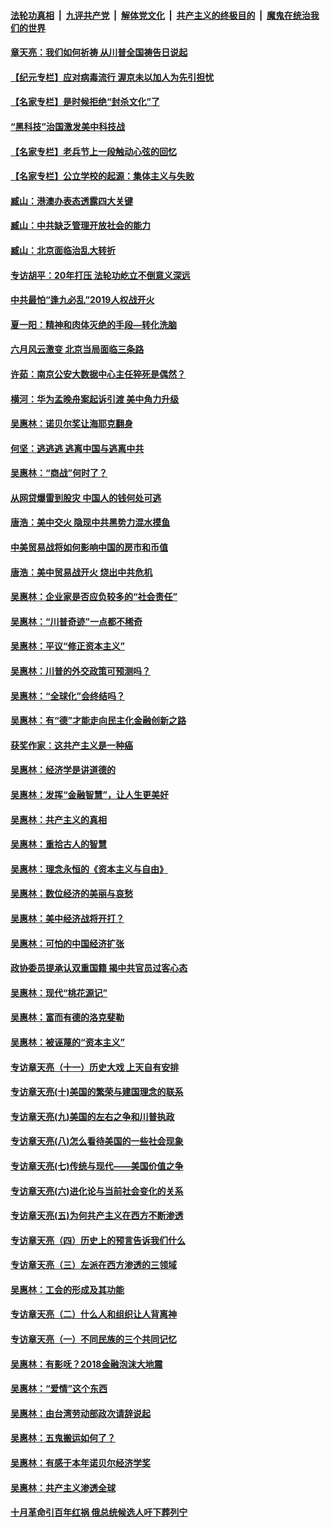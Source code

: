 

####  [法轮功真相](../../../../basic/blob/master/README.md?t=06280431) &nbsp;|&nbsp; [九评共产党](../../../../9ping.md/blob/master/README.md?t=06280431) &nbsp;|&nbsp; [解体党文化](../../../../jtdwh.md/blob/master/README.md?t=06280431)  &nbsp;|&nbsp; [共产主义的终极目的](../../../../gczydzjmd.md/blob/master/README.md?t=06280431) &nbsp;|&nbsp; [魔鬼在统治我们的世界](../../../../mgztzwmdsj.md/blob/master/README.md?t=06280431) 

#### [章天亮：我们如何祈祷 从川普全国祷告日说起](../pages/nsc423/n11944627.md?t=06280431) 

#### [【纪元专栏】应对病毒流行 渥京未以加人为先引担忧](../pages/nsc423/n11875714.md?t=06280431) 

#### [【名家专栏】是时候拒绝“封杀文化”了](../pages/nsc423/n11814093.md?t=06280431) 

#### [“黑科技”治国激发美中科技战](../pages/nsc423/n11638056.md?t=06280431) 

#### [【名家专栏】老兵节上一段触动心弦的回忆](../pages/nsc423/n11646016.md?t=06280431) 

#### [【名家专栏】公立学校的起源：集体主义与失败](../pages/nsc423/n11601833.md?t=06280431) 

#### [臧山：港澳办表态透露四大关键](../pages/nsc423/n11421628.md?t=06280431) 

#### [臧山：中共缺乏管理开放社会的能力](../pages/nsc423/n11407457.md?t=06280431) 

#### [臧山：北京面临治乱大转折](../pages/nsc423/n11406895.md?t=06280431) 

#### [专访胡平：20年打压 法轮功屹立不倒意义深远](../pages/nsc423/n11398800.md?t=06280431) 

#### [中共最怕“逢九必乱”2019人权战开火](../pages/nsc423/n11385248.md?t=06280431) 

#### [夏一阳：精神和肉体灭绝的手段—转化洗脑](../pages/nsc423/n11368250.md?t=06280431) 

#### [六月风云激变 北京当局面临三条路](../pages/nsc423/n11313668.md?t=06280431) 

#### [许茹：南京公安大数据中心主任猝死是偶然？](../pages/nsc423/n11064744.md?t=06280431) 

#### [横河：华为孟晚舟案起诉引渡 美中角力升级](../pages/nsc423/n11027230.md?t=06280431) 

#### [吴惠林：诺贝尔奖让海耶克翻身](../pages/nsc423/n10890049.md?t=06280431) 

#### [何坚：逃逃逃 逃离中国与逃离中共](../pages/nsc423/n10592891.md?t=06280431) 

#### [吴惠林：“商战”何时了？](../pages/nsc423/n10573558.md?t=06280431) 

#### [从网贷爆雷到股灾 中国人的钱何处可逃](../pages/nsc423/n10572800.md?t=06280431) 

#### [唐浩：美中交火 隐现中共黑势力混水摸鱼](../pages/nsc423/n10544040.md?t=06280431) 

#### [中美贸易战将如何影响中国的房市和币值](../pages/nsc423/n10543697.md?t=06280431) 

#### [唐浩：美中贸易战开火 烧出中共危机](../pages/nsc423/n10540126.md?t=06280431) 

#### [吴惠林：企业家是否应负较多的“社会责任”](../pages/nsc423/n10535022.md?t=06280431) 

#### [吴惠林：“川普奇迹”一点都不稀奇](../pages/nsc423/n10512808.md?t=06280431) 

#### [吴惠林：平议“修正资本主义”](../pages/nsc423/n10495724.md?t=06280431) 

#### [吴惠林：川普的外交政策可预测吗？](../pages/nsc423/n10462387.md?t=06280431) 

#### [吴惠林：“全球化”会终结吗？](../pages/nsc423/n10452838.md?t=06280431) 

#### [吴惠林：有“德”才能走向民主化金融创新之路](../pages/nsc423/n10432292.md?t=06280431) 

#### [获奖作家：这共产主义是一种癌](../pages/nsc423/n10431541.md?t=06280431) 

#### [吴惠林：经济学是讲道德的](../pages/nsc423/n10398014.md?t=06280431) 

#### [吴惠林：发挥“金融智慧”，让人生更美好](../pages/nsc423/n10375019.md?t=06280431) 

#### [吴惠林：共产主义的真相](../pages/nsc423/n10351394.md?t=06280431) 

#### [吴惠林：重拾古人的智慧](../pages/nsc423/n10337691.md?t=06280431) 

#### [吴惠林：理念永恒的《资本主义与自由》](../pages/nsc423/n10316274.md?t=06280431) 

#### [吴惠林：数位经济的美丽与哀愁](../pages/nsc423/n10292946.md?t=06280431) 

#### [吴惠林：美中经济战将开打？](../pages/nsc423/n10258825.md?t=06280431) 

#### [吴惠林：可怕的中国经济扩张](../pages/nsc423/n10219147.md?t=06280431) 

#### [政协委员提承认双重国籍 揭中共官员过客心态](../pages/nsc423/n10208809.md?t=06280431) 

#### [吴惠林：现代“桃花源记”](../pages/nsc423/n10185234.md?t=06280431) 

#### [吴惠林：富而有德的洛克斐勒](../pages/nsc423/n10142264.md?t=06280431) 

#### [吴惠林：被诬蔑的“资本主义”](../pages/nsc423/n10124816.md?t=06280431) 

#### [专访章天亮（十一）历史大戏 上天自有安排](../pages/nsc423/n10094905.md?t=06280431) 

#### [专访章天亮(十)美国的繁荣与建国理念的联系](../pages/nsc423/n10094899.md?t=06280431) 

#### [专访章天亮(九)美国的左右之争和川普执政](../pages/nsc423/n10094889.md?t=06280431) 

#### [专访章天亮(八)怎么看待美国的一些社会现象](../pages/nsc423/n10094857.md?t=06280431) 

#### [专访章天亮(七)传统与现代——美国价值之争](../pages/nsc423/n10093140.md?t=06280431) 

#### [专访章天亮(六)进化论与当前社会变化的关系](../pages/nsc423/n10092036.md?t=06280431) 

#### [专访章天亮(五)为何共产主义在西方不断渗透](../pages/nsc423/n10083620.md?t=06280431) 

#### [专访章天亮（四）历史上的预言告诉我们什么](../pages/nsc423/n10083606.md?t=06280431) 

#### [专访章天亮（三）左派在西方渗透的三领域](../pages/nsc423/n10081115.md?t=06280431) 

#### [吴惠林：工会的形成及其功能](../pages/nsc423/n10080633.md?t=06280431) 

#### [专访章天亮（二）什么人和组织让人背离神](../pages/nsc423/n10076637.md?t=06280431) 

#### [专访章天亮（一）不同民族的三个共同记忆](../pages/nsc423/n10074188.md?t=06280431) 

#### [吴惠林：有影呒？2018金融泡沫大地震](../pages/nsc423/n10040534.md?t=06280431) 

#### [吴惠林：“爱情”这个东西](../pages/nsc423/n10019423.md?t=06280431) 

#### [吴惠林：由台湾劳动部政次请辞说起](../pages/nsc423/n9979679.md?t=06280431) 

#### [吴惠林：五鬼搬运如何了？](../pages/nsc423/n9925338.md?t=06280431) 

#### [吴惠林：有感于本年诺贝尔经济学奖](../pages/nsc423/n9871883.md?t=06280431) 

#### [吴惠林：共产主义渗透全球](../pages/nsc423/n9812748.md?t=06280431) 

#### [十月革命引百年红祸 俄总统候选人吁下葬列宁](../pages/nsc423/n9810182.md?t=06280431) 

